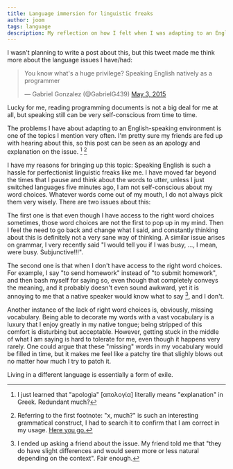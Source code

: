 ```yaml
---
title: Language immersion for linguistic freaks
author: joom
tags: language
description: My reflection on how I felt when I was adapting to an English-speaking environment.
---
```


I wasn't planning to write a post about this, but this tweet made me think
more about the language issues I have/had:

<blockquote class="twitter-tweet" lang="en"><p lang="en" dir="ltr">You know what&#39;s a huge privilege? Speaking English natively as a programmer</p>&mdash; Gabriel Gonzalez (@GabrielG439) <a href="https://twitter.com/GabrielG439/status/594714266655031296">May 3, 2015</a></blockquote>
<script async src="http://platform.twitter.com/widgets.js" charset="utf-8"></script>

Lucky for me, reading programming documents is not a big deal for me at all, but
speaking still can be very self-conscious from time to time.

The problems I have about adapting to an English-speaking environment is
one of the topics I mention very often. I'm pretty sure my friends are
fed up with hearing about this, so this post can be seen as an apology and
explanation on the issue. [^fn-1] [^fn-2]

I have my reasons for bringing up this topic: Speaking English is such a
hassle for perfectionist linguistic freaks like me. I have moved far beyond
the times that I pause and think about the words to utter, unless I just
switched languages five minutes ago, I am not self-conscious about my word
choices. Whatever words come out of my mouth, I do not always pick them very
wisely. There are two issues about this:

The first one is that even though I have access to the right word choices
sometimes, those word choices are not the first to pop up in my mind.
Then I feel the need to go back and change what I said, and constantly thinking
about this is definitely not a very sane way of thinking.  A similar issue
arises on grammar, I very recently said "I would tell you if I was busy,
..., I mean, were busy. Subjunctive!!!".

The second one is that when I don't have access to the right word choices.
For example, I say "to send homework" instead of "to submit homework",
and then bash myself for saying so, even though that completely conveys the
meaning, and it probably doesn't even sound awkward, yet it is annoying to me
that a native speaker would know what to say [^fn-3], and I don't.

Another instance of the lack of right word choices is, obviously, missing
vocabulary. Being able to decorate my words with a vast vocabulary is a luxury
that I enjoy greatly in my native tongue; being stripped of this comfort is
disturbing but acceptable. However, getting stuck in the middle of what I am
saying is hard to tolerate for me, even though it happens very rarely.
One could argue that these "missing" words in my vocabulary would be filled in
time, but it makes me feel like a patchy tire that slighly blows out no
matter how much I try to patch it.

Living in a different language is essentially a form of exile.


[^fn-1]: I just learned that "apologia" [απολογία] literally means "explanation"
in Greek. Redundant much?
[^fn-2]: Referring to the first footnote: "x, much?" is such an interesting
grammatical construct, I had to search it to confirm that
I am correct in my usage. [Here you go.](http://languagehat.com/much/)
[^fn-3]: I ended up asking a friend about the issue. My friend told me that
"they do have slight differences and would seem more or less natural
depending on the context". Fair enough.
